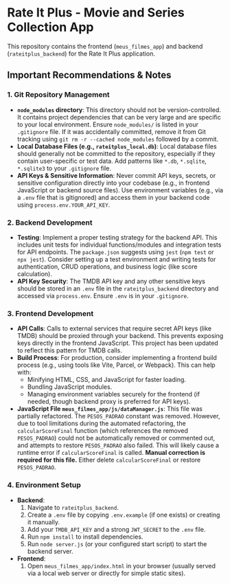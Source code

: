 # Rate It Plus - Movie and Series Collection App

This repository contains the frontend (`meus_filmes_app`) and backend (`rateitplus_backend`) for the Rate It Plus application.

## Important Recommendations & Notes

### 1. Git Repository Management
*   **`node_modules` directory**: This directory should not be version-controlled. It contains project dependencies that can be very large and are specific to your local environment. Ensure `node_modules/` is listed in your `.gitignore` file. If it was accidentally committed, remove it from Git tracking using `git rm -r --cached node_modules` followed by a commit.
*   **Local Database Files (e.g., `rateitplus_local.db`)**: Local database files should generally not be committed to the repository, especially if they contain user-specific or test data. Add patterns like `*.db`, `*.sqlite`, `*.sqlite3` to your `.gitignore` file.
*   **API Keys & Sensitive Information**: Never commit API keys, secrets, or sensitive configuration directly into your codebase (e.g., in frontend JavaScript or backend source files). Use environment variables (e.g., via a `.env` file that is gitignored) and access them in your backend code using `process.env.YOUR_API_KEY`.

### 2. Backend Development
*   **Testing**: Implement a proper testing strategy for the backend API. This includes unit tests for individual functions/modules and integration tests for API endpoints. The `package.json` suggests using `jest` (`npm test` or `npx jest`). Consider setting up a test environment and writing tests for authentication, CRUD operations, and business logic (like score calculation).
*   **API Key Security**: The TMDB API key and any other sensitive keys should be stored in an `.env` file in the `rateitplus_backend` directory and accessed via `process.env`. Ensure `.env` is in your `.gitignore`.

### 3. Frontend Development
*   **API Calls**: Calls to external services that require secret API keys (like TMDB) should be proxied through your backend. This prevents exposing keys directly in the frontend JavaScript. This project has been updated to reflect this pattern for TMDB calls.
*   **Build Process**: For production, consider implementing a frontend build process (e.g., using tools like Vite, Parcel, or Webpack). This can help with:
    *   Minifying HTML, CSS, and JavaScript for faster loading.
    *   Bundling JavaScript modules.
    *   Managing environment variables securely for the frontend (if needed, though backend proxy is preferred for API keys).
*   **JavaScript File `meus_filmes_app/js/dataManager.js`**: This file was partially refactored. The `PESOS_PADRAO` constant was removed. However, due to tool limitations during the automated refactoring, the `calcularScoreFinal` function (which references the removed `PESOS_PADRAO`) could not be automatically removed or commented out, and attempts to restore `PESOS_PADRAO` also failed. This will likely cause a runtime error if `calcularScoreFinal` is called. **Manual correction is required for this file.** Either delete `calcularScoreFinal` or restore `PESOS_PADRAO`.

### 4. Environment Setup
*   **Backend**:
    1.  Navigate to `rateitplus_backend`.
    2.  Create a `.env` file by copying `.env.example` (if one exists) or creating it manually.
    3.  Add your `TMDB_API_KEY` and a strong `JWT_SECRET` to the `.env` file.
    4.  Run `npm install` to install dependencies.
    5.  Run `node server.js` (or your configured start script) to start the backend server.
*   **Frontend**:
    1.  Open `meus_filmes_app/index.html` in your browser (usually served via a local web server or directly for simple static sites).
